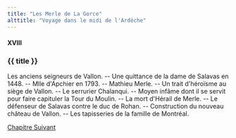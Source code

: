```yaml
---
title: "Les Merle de La Gorce"
alttitle: "Voyage dans le midi de l'Ardèche"
---
```


#### XVIII

### {{ title }}

<div class="tltr">

Les anciens seigneurs de Vallon. -- Une quittance de la dame de Salavas en 1448.
-- Mlle d'Apchier en 1793. -- Mathieu Merle. -- Un trait d'héroïsme au siège de
Vallon. -- Le serrurier Chalanqui. -- Moyen infâme dont il se servit pour faire
capituler la Tour du Moulin. -- La mort d'Hérail de Merle. -- Le défenseur de
Salavas contre le duc de Rohan. -- Construction du nouveau château de Vallon. --
Les tapisseries de la famille de Montréal.

</div>

<div id="next">

[Chapitre Suivant](19.html)

</div>
